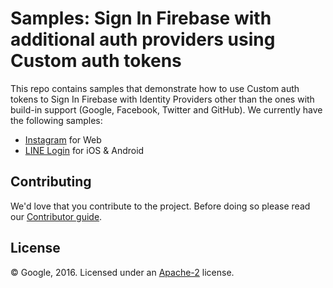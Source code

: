 # Samples: Sign In Firebase with additional auth providers using Custom auth tokens

This repo contains samples that demonstrate how to use Custom auth tokens to Sign In Firebase with Identity Providers other than the ones with build-in support (Google, Facebook, Twitter and GitHub).
We currently have the following samples:

 - [Instagram](instagram) for Web
 - [LINE Login](Line) for iOS & Android


## Contributing

We'd love that you contribute to the project. Before doing so please read our [Contributor guide](CONTRIBUTING.md).


## License

© Google, 2016. Licensed under an [Apache-2](LICENSE) license.
